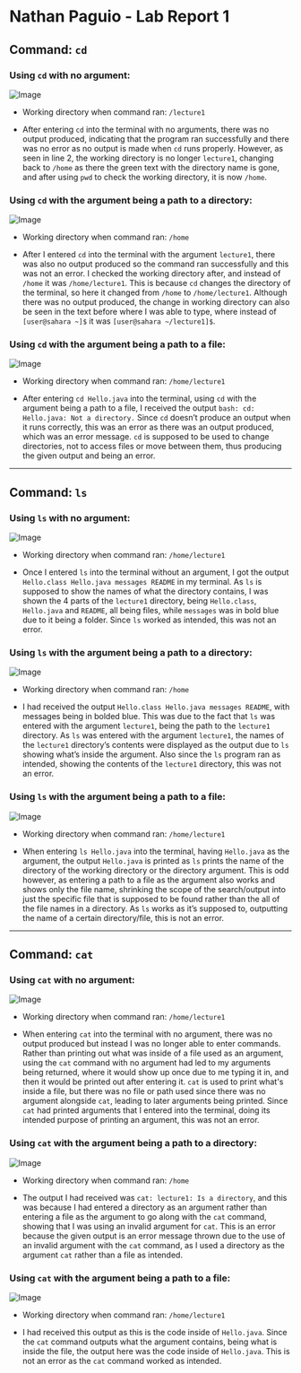 # Nathan Paguio - Lab Report 1
## **Command:** `cd` 

### **Using** `cd` **with no argument:**

![Image](CDnoargs3.png)

 - Working directory when command ran: `/lecture1`

 - After entering `cd` into the terminal with no arguments, there was no output produced, indicating that the program ran successfully and there was no error as no output is made when `cd` runs properly. However, as seen in line 2, the working directory is no longer `lecture1`, changing back to `/home` as there the green text with the directory name is gone, and after using `pwd` to check the working directory, it is now `/home`.

### **Using** `cd` **with the argument being a path to a directory:**

![Image](CDdirectargs.png)

 - Working directory when command ran: `/home`

 - After I entered `cd` into the terminal with the argument `lecture1`, there was also no output produced so the command ran successfully and this was not an error. I checked the working directory after, and instead of `/home` it was `/home/lecture1`. This is because `cd` changes the directory of the terminal, so here it changed from `/home` to `/home/lecture1`. Although there was no output produced, the change in working directory can also be seen in the text before where I was able to type, where instead of `[user@sahara ~]$` it was `[user@sahara ~/lecture1]$`.


### **Using** `cd` **with the argument being a path to a file:**

![Image](CDfileargs.png)

 - Working directory when command ran: `/home/lecture1`

 - After entering `cd Hello.java` into the terminal, using `cd` with the argument being a path to a file, I received the output `bash: cd: Hello.java: Not a directory.` Since `cd` doesn’t produce an output when it runs correctly, this was an error as there was an output produced, which was an error message. `cd` is supposed to be used to change directories, not to access files or move between them, thus producing the given output and being an error.

---

## **Command:** `ls`

### **Using** `ls` **with no argument:**

![Image](LSnoargs.png)

 - Working directory when command ran: `/home/lecture1`

 - Once I entered `ls` into the terminal without an argument, I got the output `Hello.class Hello.java messages README` in my terminal. As `ls` is supposed to show the names of what the directory contains, I was shown the 4 parts of the `lecture1` directory, being `Hello.class`, `Hello.java` and `README`, all being files, while `messages` was in bold blue due to it being a folder. Since `ls` worked as intended, this was not an error.

### **Using** `ls` **with the argument being a path to a directory:**

![Image](LSdirectargs.png)

 - Working directory when command ran: `/home`

 - I had received the output `Hello.class Hello.java messages README`, with messages being in bolded blue. This was due to the fact that `ls` was entered with the argument `lecture1`, being the path to the `lecture1` directory. As `ls` was entered with the argument `lecture1`, the names of the `lecture1` directory’s contents were displayed as the output due to `ls` showing what’s inside the argument. Also since the `ls` program ran as intended, showing the contents of the `lecture1` directory, this was not an error.

### **Using** `ls` **with the argument being a path to a file:**

![Image](LSfileargs.png)

 - Working directory when command ran: `/home/lecture1`

 - When entering `ls Hello.java` into the terminal, having `Hello.java` as the argument, the output `Hello.java` is printed as `ls` prints the name of the directory of the working directory or the directory argument. This is odd however, as entering a path to a file as the argument also works and shows only the file name, shrinking the scope of the search/output into just the specific file that is supposed to be found rather than the all of the file names in a directory. As `ls` works as it’s supposed to, outputting the name of a certain directory/file, this is not an error.

---

## **Command:** `cat`

### **Using** `cat` **with no argument:**

![Image](CATnoargs2.png)

 - Working directory when command ran: `/home/lecture1`

 - When entering `cat` into the terminal with no argument, there was no output produced but instead I was no longer able to enter commands. Rather than printing out what was inside of a file used as an argument, using the `cat` command with no argument had led to my arguments being returned, where it would show up once due to me typing it in, and then it would be printed out after entering it. `cat` is used to print what's inside a file, but there was no file or path used since there was no argument alongside `cat`, leading to later arguments being printed. Since `cat` had printed arguments that I entered into the terminal, doing its intended purpose of printing an argument, this was not an error.

### **Using** `cat` **with the argument being a path to a directory:**

![Image](CATdirectargs.png)

 - Working directory when command ran: `/home`

 - The output I had received was `cat: lecture1: Is a directory`, and this was because I had entered a directory as an argument rather than entering a file as the argument to go along with the `cat` command, showing that I was using an invalid argument for `cat`. This is an error because the given output is an error message thrown due to the use of an invalid argument with the `cat` command, as I used a directory as the argument `cat` rather than a file as intended.


### **Using** `cat` **with the argument being a path to a file:**

![Image](CATfileargs.png)

 - Working directory when command ran: `/home/lecture1`

 - I had received this output as this is the code inside of `Hello.java`. Since the `cat` command outputs what the argument contains, being what is inside the file, the output here was the code inside of `Hello.java`. This is not an error as the `cat` command worked as intended.


